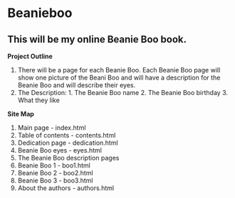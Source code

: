 # Beanieboo

## This will be my online Beanie Boo book.

**Project Outline**
1. There will be a page for each Beanie Boo. Each Beanie Boo page will show one picture of the Beani Boo and will have a description for the Beanie Boo and will describe their eyes.
  1. The Description:
    1. The Beanie Boo name
    2. The Beanie Boo birthday
    3. What they like

**Site Map**
1. Main page - index.html
2. Table of contents - contents.html
3. Dedication page - dedication.html
4. Beanie Boo eyes - eyes.html
5. The Beanie Boo description pages
  1. Beanie Boo 1 - boo1.html
  2. Beanie Boo 2 - boo2.html
  3. Beanie Boo 3 - boo3.html
6. About the authors - authors.html
